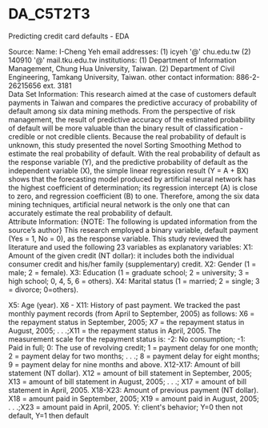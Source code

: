 # DA_C5T2T3
Predicting credit card defaults - EDA

Source:  Name: I-Cheng Yeh
email addresses: (1) icyeh '@' chu.edu.tw (2) 140910 '@' mail.tku.edu.tw
institutions: (1) Department of Information Management, Chung Hua University, Taiwan. (2) Department of Civil Engineering, Tamkang University, Taiwan.
 other contact information: 886-2-26215656 ext. 3181  
 Data Set Information:  This research aimed at the case of customers default payments in Taiwan and compares the predictive accuracy of probability of default among six data mining methods. From the perspective of risk management, the result of predictive accuracy of the estimated probability of default will be more valuable than the binary result of classification - credible or not credible clients. Because the real probability of default is unknown, this study presented the novel Sorting Smoothing Method to estimate the real probability of default. With the real probability of default as the response variable (Y), and the predictive probability of default as the independent variable (X), the simple linear regression result (Y = A + BX) shows that the forecasting model produced by artificial neural network has the highest coefficient of determination; its regression intercept (A) is close to zero, and regression coefficient (B) to one. Therefore, among the six data mining techniques, artificial neural network is the only one that can accurately estimate the real probability of default.  
 Attribute Information:  {NOTE: The following is updated information from the source’s author} This research employed a binary variable, default payment (Yes = 1, No = 0), as the response variable. This study reviewed the literature and used the following 23 variables as explanatory variables: 
 X1: Amount of the given credit (NT dollar): it includes both the individual consumer credit and his/her family (supplementary) credit. 
 X2: Gender (1 = male; 2 = female). 
 X3: Education (1 = graduate school; 2 = university; 3 = high school; 0, 4, 5, 6 = others). 
 X4: Marital status (1 = married; 2 = single; 3 = divorce; 0=others). 
 
X5: Age (year). 
 X6 - X11: History of past payment. We tracked the past monthly payment records (from April to September, 2005) as follows: X6 = the repayment status in September, 2005; X7 = the repayment status in August, 2005; . . .;X11 = the repayment status in April, 2005. 
 The measurement scale for the repayment status is: 
 -2: No consumption; -1: Paid in full; 0: The use of revolving credit; 1 = payment delay for one month; 2 = payment delay for two months; . . .; 8 = payment delay for eight months; 9 = payment delay for nine months and above. 
 X12-X17: Amount of bill statement (NT dollar). X12 = amount of bill statement in September, 2005; X13 = amount of bill statement in August, 2005; . . .; X17 = amount of bill statement in April, 2005. 
 X18-X23: Amount of previous payment (NT dollar). X18 = amount paid in September, 2005; X19 = amount paid in August, 2005; . . .;X23 = amount paid in April, 2005. 
 Y: client's behavior; Y=0 then not default, Y=1 then default
